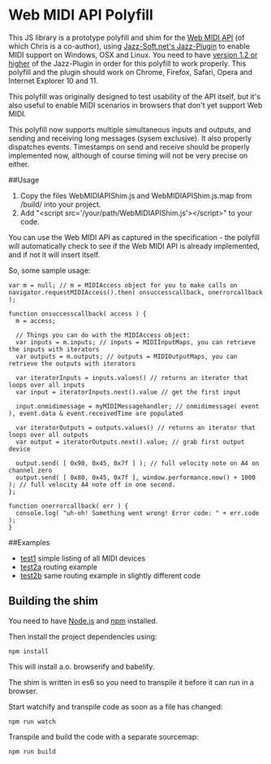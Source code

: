 # Web MIDI API Polyfill

This JS library is a prototype polyfill and shim for the [Web MIDI API](http://webaudio.github.io/web-midi-api/) (of which Chris is a co-author), using [Jazz-Soft.net's Jazz-Plugin](http://jazz-soft.net/) to enable MIDI support on Windows, OSX and Linux.
You need to have [version 1.2 or higher](http://jazz-soft.net/download/Jazz-Plugin) of the Jazz-Plugin in order for this polyfill to work properly. This polyfill and the plugin should work on Chrome, Firefox, Safari, Opera and Internet Explorer 10 and 11.

This polyfill was originally designed to test usability of the API itself, but it's also useful to enable MIDI scenarios in browsers that don't yet support Web MIDI.

This polyfill now supports multiple simultaneous inputs and outputs, and sending and receiving long messages (sysem exclusive). It also properly dispatches events. Timestamps on send and receive should be properly implemented now, although of course timing will not be very precise on either.

##Usage

1. Copy the files WebMIDIAPIShim.js and WebMIDIAPIShim.js.map from /build/ into your project.
2. Add "&lt;script src='/your/path/WebMIDIAPIShim.js'>&lt;/script>" to your code.

You can use the Web MIDI API as captured in the specification - the polyfill will automatically check to see if the Web MIDI API is already implemented, and if not it will insert itself.

So, some sample usage:

    var m = null; // m = MIDIAccess object for you to make calls on
    navigator.requestMIDIAccess().then( onsuccesscallback, onerrorcallback );

    function onsuccesscallback( access ) {
      m = access;

      // Things you can do with the MIDIAccess object:
      var inputs = m.inputs; // inputs = MIDIInputMaps, you can retrieve the inputs with iterators
      var outputs = m.outputs; // outputs = MIDIOutputMaps, you can retrieve the outputs with iterators

      var iteratorInputs = inputs.values() // returns an iterator that loops over all inputs
      var input = iteratorInputs.next().value // get the first input

      input.onmidimessage = myMIDIMessagehandler; // onmidimessage( event ), event.data & event.receivedTime are populated

      var iteratorOutputs = outputs.values() // returns an iterator that loops over all outputs
      var output = iteratorOutputs.next().value; // grab first output device

      output.send( [ 0x90, 0x45, 0x7f ] ); // full velocity note on A4 on channel zero
      output.send( [ 0x80, 0x45, 0x7f ], window.performance.now() + 1000 ); // full velocity A4 note off in one second.
    };

    function onerrorcallback( err ) {
      console.log( "uh-oh! Something went wrong! Error code: " + err.code );
    }


##Examples

- [test1](http://abudaan.github.io/WebMIDIAPIShim_es6/tests/test1) simple listing of all MIDI devices
- [test2a](http://abudaan.github.io/WebMIDIAPIShim_es6/tests/test2a) routing example
- [test2b](http://abudaan.github.io/WebMIDIAPIShim_es6/tests/test2b) same routing example in slightly different code


## Building the shim

You need to have [Node.js](http://nodejs.org/) and [npm](https://www.npmjs.org/) installed.

Then install the project dependencies using:

    npm install

This will install a.o. browserify and babelify.

The shim is written in es6 so you need to transpile it before it can run in a browser.

Start watchify and transpile code as soon as a file has changed:

    npm run watch

Transpile and build the code with a separate sourcemap:

    npm run build
